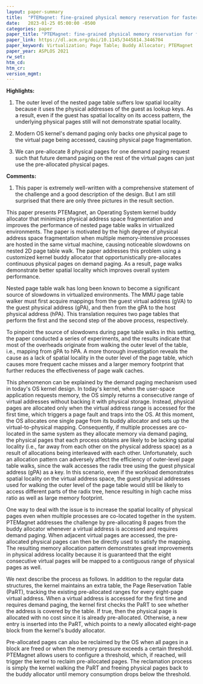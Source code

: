 ```yaml
---
layout: paper-summary
title:  "PTEMagnet: fine-grained physical memory reservation for faster page walks in public clouds"
date:   2023-01-25 05:00:00 -0500
categories: paper
paper_title: "PTEMagnet: fine-grained physical memory reservation for faster page walks in public clouds"
paper_link: https://dl.acm.org/doi/10.1145/3445814.3446704
paper_keyword: Virtualization; Page Table; Buddy Allocator; PTEMagnet
paper_year: ASPLOS 2021
rw_set:
htm_cd:
htm_cr:
version_mgmt:
---
```


**Highlights:**

1. The outer level of the nested page table suffers low spatial locality because it uses the physical addresses of the 
guest as lookup keys. As a result, even if the guest has spatial locality on its access pattern, the underlying physical
pages still will not demonstrate spatial locality. 

2. Modern OS kernel's demand paging only backs one physical page to the virtual page being accessed, causing physical
page fragmentation.

3. We can pre-allocate 8 physical pages for one demand paging request such that future demand paging on the rest
of the virtual pages can just use the pre-allocated physical pages.

**Comments:**

1. This paper is extremely well-written with a comprehensive statement of the challenge and a good description of the 
design. But I am still surprised that there are only three pictures in the result section. 

This paper presents PTEMagnet, an Operating System kernel buddy allocator that minimizes physical address
space fragmentation and improves the performance of nested page table walks in virtualized environments.
The paper is motivated by the high degree of physical address space fragmentation when multiple memory-intensive 
processes are hosted in the same virtual machine, causing noticeable slowdowns on nested 2D page table walk. 
The paper addresses this problem using a customized kernel buddy allocator that opportunistically pre-allocates 
continuous physical pages on demand paging. As a result, page walks demonstrate better spatial locality which
improves overall system performance.

Nested page table walk has long been known to become a significant source of slowdowns in virtualized environments.
The MMU page table walker must first acquire mappings from the guest virtual address (gVA) to the guest physical address
(gPA), and then from the gPA to the host physical address (hPA). This translation requires two page tables that
perform the first and the second step of the above process, respectively.

To pinpoint the source of slowdowns during page table walks in this setting, the paper conducted a series of 
experiments, and the results indicate that most of the overheads originate from walking the outer level of the 
table, i.e., mapping from gPA to hPA. 
A more thorough investigation reveals the cause as a lack of spatial locality in the outer level of the page table,
which causes more frequent cache misses and a larger memory footprint that further reduces the effectiveness 
of page walk caches.

This phenomenon can be explained by the demand paging mechanism used in today's OS kernel design. In today's kernel, 
when the user-space application requests memory, the OS simply returns a consecutive range of virtual addresses
without backing it with physical storage. Instead, physical pages are allocated only when the virtual address
range is accessed for the first time, which triggers a page fault and traps into the OS. At this moment, the OS
allocates one single page from its buddy allocator and sets up the virtual-to-physical mapping.
Consequently, if multiple processes are co-located in the same system as they allocate memory via demand paging, 
the physical pages that each process obtains are likely to be lacking spatial locality (i.e., far away from each other 
on the physical address space) as a result of allocations being interleaved with each other.
Unfortunately, such an allocation pattern can adversely affect the efficiency of outer-level page table walks,
since the walk accesses the radix tree using the guest physical address (gPA) as a key. In this scenario, even
if the workload demonstrates spatial locality on the virtual address space, the guest physical addresses used 
for walking the outer level of the page table would still be likely to access different parts of the radix tree,
hence resulting in high cache miss ratio as well as large memory footprint.

One way to deal with the issue is to increase the spatial locality of physical pages even when multiple processes
are co-located together in the system. PTEMagnet addresses the challenge by pre-allocating 8 pages from the 
buddy allocator whenever a virtual address is accessed and requires demand paging. When adjacent virtual pages
are accessed, the pre-allocated physical pages can then be directly used to satisfy the mapping.  
The resulting memory allocation pattern demonstrates great improvements in physical address locality because it is
guaranteed that the eight consecutive virtual pages will be mapped to a contiguous range of physical pages as well.

We next describe the process as follows. In addition to the regular data structures, the kernel maintains an
extra table, the Page Reservation Table (PaRT), tracking the existing pre-allocated ranges for every eight-page 
virtual address.
When a virtual address is accessed for the first time and requires demand paging, the kernel first checks the 
PaRT to see whether the address is covered by the table. If true, then the physical page is allocated with no cost
since it is already pre-allocated. Otherwise, a new entry is inserted into the PaRT, which points to a newly allocated
eight-page block from the kernel's buddy allocator.

Pre-allocated pages can also be reclaimed by the OS when all pages in a block are freed or when the memory
pressure exceeds a certain threshold. PTEMagnet allows users to configure a threshold, which, if reached, will
trigger the kernel to reclaim pre-allocated pages. The reclamation process is simply the kernel walking the 
PaRT and freeing physical pages back to the buddy allocator until memory consumption drops below the 
threshold.
